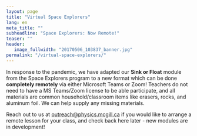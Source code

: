 ```yaml
---
layout: page
title: "Virtual Space Explorers"
lang: en
meta_title: ""
subheadline: "Space Explorers: Now Remote!"
teaser: ""
header: 
   image_fullwidth: "20170506_103837_banner.jpg"
permalink: "/virtual-space-explorers/"
---
```


In response to the pandemic, we have adapted our **Sink or Float** module from the Space Explorers program to a new format which can be done **completely remotely** via either Microsoft Teams or Zoom! Teachers do not need to have a MS Teams/Zoom license to be able participate, and all materials are common household/classroom items like erasers, rocks, and aluminum foil. We can help supply any missing materials.

Reach out to us at <a href="mailto:outreach@physics.mcgill.ca">outreach@physics.mcgill.ca</a> if you would like to arrange a remote lesson for your class, and check back here later - new modules are in development!
